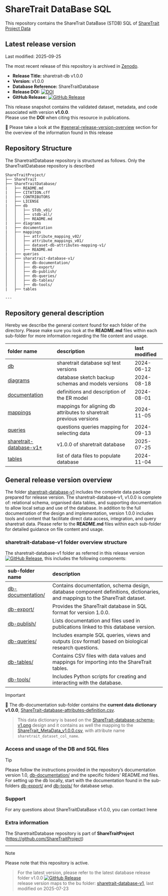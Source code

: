 # ShareTrait DataBase SQL

This repository contains the ShareTrait DataBase (STDB) SQL of [ShareTrait Project Data](https://github.com/ShareTraitProject) 

## Latest release version
Last modified: 2025-09-25

The most recent release of this repository is archived in [Zenodo](https://zenodo.org).  

- **Release Title:** sharetrait-db v1.0.0 
- **Version:** v1.0.0  
- **Database Reference:** ShareTraitDatabase 
- **Release DOI:** [![DOI](https://zenodo.org/badge/DOI/10.5281/zenodo.16537297.svg)](https://doi.org/10.5281/zenodo.16537297)  
- **GitHub Release:** [![GitHub Release](https://img.shields.io/github/v/release/ShareTraitProject/ShareTraitDatabase?color=blue&logo=github)](https://github.com/ShareTraitProject/ShareTraitDatabase/releases/tag/v1.0.0)  

This release snapshot contains the validated dataset, metadata, and code associated with version **v1.0.0**.  
Please use the **DOI** when citing this resource in publications.

:memo: Please take a look at the [#general-release-version-overview](https://github.com/ShareTraitProject/ShareTraitDatabase?tab=readme-ov-file#general-release-version-overview) section for the overview of the information found in this release

## Repository Structure

The SharetraitDatabase repository is structured as follows. Only the ShareTraitDatabase repository is described

```
ShareTraitProject/
├── ShareTrait
├── ShareTraitDatabase/
|   ├── README.md
|   ├── CITATION.cff
|   ├── CONTRIBUTORS
|   ├── LICENSE
|   ├── db
│   │   ├── STdb_v01/
│   │   ├── stdb-all/
│   │   ├── README.md
|   ├── diagrams
|   ├── documentation
|   ├── mappings
│   │   ├── attribute_mapping_v02/
│   │   ├── attribute_mappings_v01/
│   │   ├── dataset-db-attributes-mapping-v1/
│   │   ├── README.md
|   ├── queries
│   ├── sharatrait-database-v1/
│   │   ├── db-documentation/
│   │   ├── db-export/
│   │   ├── db-publish/
│   │   ├── db-queries/
│   │   ├── db-tables/
│   │   ├── db-tools/
|   ├── tables

---
```

## Repository general description

Hereby we describe the general content found for each folder of the directory. Please make sure you look at the **README.md** files within each sub-folder for more information regarding the file content and usage. 

| folder name | description | last modified |
| :--- | :--- | :--- | 
| [db](https://github.com/ShareTraitProject/ShareTraitDatabase/tree/main/db) | sharetrait database sql test versions  | 2024-06-12 |
| [diagrams](https://github.com/ShareTraitProject/ShareTraitDatabase/tree/main/diagram) | database sketch backup schemas and models versions | 2024-08-18 |
| [documentation](https://github.com/ShareTraitProject/ShareTraitDatabase/tree/main/documentation) | definitions and description of the ER model | 2024-08-01 |
| [mappings](https://github.com/ShareTraitProject/ShareTraitDatabase/tree/main/mappings) | mappings for aligning db attributes to sharetrait previous versions | 2024-11-05 |
| [queries](https://github.com/ShareTraitProject/ShareTraitDatabase/tree/main/queries) | questions queries mapping for selecting data | 2024-09-13 |
| [sharetrait-database-v1*](https://github.com/ShareTraitProject/ShareTraitDatabase/tree/main/sharetrait-database-v1) | v1.0.0 of sharetrait database | 2025-07-25 |
| [tables](https://github.com/ShareTraitProject/ShareTraitDatabase/tree/main/tables) | list of data files to populate database | 2024-11-04 |

## General release version overview

The folder [sharetrait-database-v1](https://github.com/ShareTraitProject/ShareTraitDatabase/tree/main/sharetrait-database-v1) includes the complete data package prepared for release version. The sharetrait-database-v1, v1.0.0 is complete of: relational schema, organised data tables, and supporting documentation to allow local setup and use of the database. In addition to the full documentation of the design and implementation, version 1.0.0 includes tools and content that facilitate direct data access, integration, and query sharetrait data. 
Please refer to the **README.md** files within each sub-folder for detailed guidance on file content and usage.

### sharetrait-database-v1 folder overview structure 

The sharetrait-database-v1 folder as referred in this release version [![GitHub Release](https://img.shields.io/github/v/release/ShareTraitProject/ShareTraitDatabase?color=blue&logo=github)](https://github.com/ShareTraitProject/ShareTraitDatabase/releases/tag/v1.0.0), this includes the following components:

| sub-folder name | description | 
| :--- | :--- | 
| [db-documentation/](https://github.com/ShareTraitProject/ShareTraitDatabase/tree/main/sharetrait-database-v1/db-documentation) | Contains documentation, schema design, database component definitions, dictionaries, and mappings to the ShareTrait dataset.   | 
| [db-export/](https://github.com/ShareTraitProject/ShareTraitDatabase/tree/main/sharetrait-database-v1/db-export) | Provides the ShareTrait database in SQL format for version 1.0.0. | 
| [db-publish/](https://github.com/ShareTraitProject/ShareTraitDatabase/tree/main/sharetrait-database-v1/db-publish) | Lists documentation and files used in publications linked to this database version.  | 
| [db-queries/](https://github.com/ShareTraitProject/ShareTraitDatabase/tree/main/sharetrait-database-v1/db-queries) | Includes example SQL queries, views and outputs (csv format) based on biological research questions. | 
| [db-tables/](https://github.com/ShareTraitProject/ShareTraitDatabase/tree/main/sharetrait-database-v1/db-tables) | Contains CSV files with data values and mappings for importing into the ShareTrait tables.  | 
| [db-tools/](https://github.com/ShareTraitProject/ShareTraitDatabase/tree/main/sharetrait-database-v1/db-tools) | Includes Python scripts for creating and interacting with the database.  | 

> [!IMPORTANT] 
:mega: The db-documentation sub-folder contains the **current data dictionary v1.0.0**, [ShareTrait-database-attributes-definition.csv](https://github.com/ShareTraitProject/ShareTraitDatabase/blob/main/sharetrait-database-v1/db-documentation/ShareTrait-database-attributes-definition.csv).
> 
> This data dictionary is based on the [ShareTrait-database-schema-v1.png](https://github.com/ShareTraitProject/ShareTraitDatabase/blob/main/sharetrait-database-v1/db-documentation/ShareTrait-database-schema-v1.png) design and it contains as well the mapping to the [ShareTrait_MetaData_v1.0.0.csv](https://github.com/ShareTraitProject/ShareTrait/blob/main/ShareTrait_DB/v1.0.0/3_release/ShareTrait_MetaData_v1.0.0.csv), with attribute name `sharetrait_dataset_col_name`.

### Access and usage of the DB and SQL files

> [!TIP]
> Please follow the instructions provided in the repository’s documentation version 1.0, [db-documentation/](https://github.com/ShareTraitProject/ShareTraitDatabase/tree/main/sharetrait-database-v1/db-documentation) and the specific folders' README.md files.
> For setting up the db locally, start with the documentation found in the sub-folders [db-export/](https://github.com/ShareTraitProject/ShareTraitDatabase/tree/main/sharetrait-database-v1/db-export) and [db-tools/](https://github.com/ShareTraitProject/ShareTraitDatabase/tree/main/sharetrait-database-v1/db-tools) for database setup.

### Support

For any questions about ShareTraitDataBase v1.0.0, you can contact Irene

### Extra information

The SharetraitDatabase repository is part of **ShareTraitProject** (https://github.com/ShareTraitProject)


---
> [!NOTE] 
Please note that this repository is active.
> For the latest version, please refer to the latest database release folder v1.0.0 [![GitHub Release](https://img.shields.io/github/v/release/ShareTraitProject/ShareTraitDatabase?color=blue&logo=github)](https://github.com/ShareTraitProject/ShareTraitDatabase/releases/tag/v1.0.0)  
release version maps to the bu folder: [sharetrait-database-v1](https://github.com/ShareTraitProject/ShareTraitDatabase/tree/main/sharetrait-database-v1), last modified on 2025-07-23
